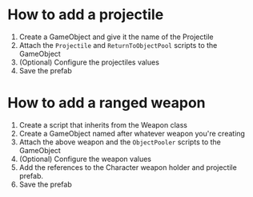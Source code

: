 




# How to add a projectile
1. Create a GameObject and give it the name of the Projectile
1. Attach the `Projectile` and `ReturnToObjectPool` scripts to the GameObject
1. (Optional) Configure the projectiles values
1. Save the prefab

# How to add a ranged weapon
1. Create a script that inherits from the Weapon class
1. Create a GameObject named after whatever weapon you're creating
1. Attach the above weapon and the `ObjectPooler` scripts to the GameObject
1. (Optional) Configure the weapon values
1. Add the references to the Character weapon holder and projectile prefab.
1. Save the prefab

